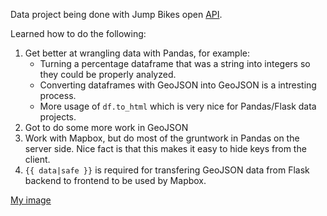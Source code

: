 Data project being done with Jump Bikes open [API](https://dc.jumpmobility.com/opendata/free_bike_status.json).

Learned how to do the following:

1. Get better at wrangling data with Pandas, for example:
   * Turning a percentage dataframe that was a string into integers so they could be properly analyzed.
   * Converting dataframes with GeoJSON into GeoJSON is a intresting process.
   * More usage of `df.to_html` which is very nice for Pandas/Flask data projects. 
2. Got to do some more work in GeoJSON
3. Work with Mapbox, but do most of the gruntwork in Pandas on the server side. Nice fact is that this makes it easy to hide keys from the client.
4. `{{ data|safe }}` is required for transfering GeoJSON data from Flask backend to frontend to be used by Mapbox. 


[My image](https://pbs.twimg.com/media/Di-rdnjXoAUw0k8.jpg)
